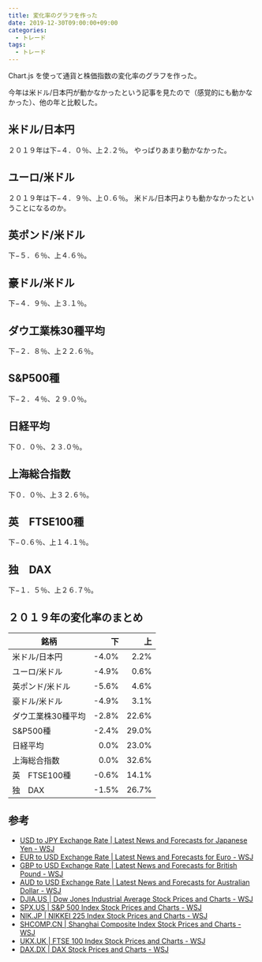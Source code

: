 ```yaml
---
title: 変化率のグラフを作った
date: 2019-12-30T09:00:00+09:00
categories:
  - トレード
tags:
  - トレード
---
```


Chart.js を使って通貨と株価指数の変化率のグラフを作った。

<!--more-->

今年は米ドル/日本円が動かなかったという記事を見たので（感覚的にも動かなかった）、他の年と比較した。

## 米ドル/日本円

<div>
  <canvas id="usdjpy"></canvas>
</div>
<script>
  window.addEventListener('load', () => {
    main({
      canvas: 'usdjpy',
      title: 'usdjpy',
      paths: [
        '/json/usdjpy-2019.json',
        '/json/usdjpy-2018.json',
        '/json/usdjpy-2017.json',
        '/json/usdjpy-2016.json',
        '/json/usdjpy-2015.json',
      ],
    })
  })
</script>

２０１９年は下−４．０％、上２.２％。
やっぱりあまり動かなかった。

## ユーロ/米ドル

<div>
  <canvas id="eurusd"></canvas>
</div>
<script>
  window.addEventListener('load', () => {
    main({
      canvas: 'eurusd',
      title: 'eurusd',
      paths: [
        '/json/eurusd-2019.json',
        '/json/eurusd-2018.json',
        '/json/eurusd-2017.json',
        '/json/eurusd-2016.json',
        '/json/eurusd-2015.json',
      ],
    })
  })
</script>

２０１９年は下−４．９％、上０.６％。
米ドル/日本円よりも動かなかったということになるのか。

## 英ポンド/米ドル

<div>
  <canvas id="gbpusd"></canvas>
</div>
<script>
  window.addEventListener('load', () => {
    main({
      canvas: 'gbpusd',
      title: 'gbpusd',
      paths: [
        '/json/gbpusd-2019.json',
        '/json/gbpusd-2018.json',
        '/json/gbpusd-2017.json',
        '/json/gbpusd-2016.json',
        '/json/gbpusd-2015.json',
      ],
    })
  })
</script>

下−５．６％、上４.６％。

## 豪ドル/米ドル

<div>
  <canvas id="audusd"></canvas>
</div>
<script>
  window.addEventListener('load', () => {
    main({
      canvas: 'audusd',
      title: 'audusd',
      paths: [
        '/json/audusd-2019.json',
        '/json/audusd-2018.json',
        '/json/audusd-2017.json',
        '/json/audusd-2016.json',
        '/json/audusd-2015.json',
      ],
    })
  })
</script>

下−４．９％、上３.１％。

## ダウ工業株30種平均

<div>
  <canvas id="djia"></canvas>
</div>
<script>
  window.addEventListener('load', () => {
    main({
      canvas: 'djia',
      title: 'djia',
      paths: [
        '/json/djia-2019.json',
        '/json/djia-2018.json',
        '/json/djia-2017.json',
        '/json/djia-2016.json',
        '/json/djia-2015.json',
      ],
    })
  })
</script>

下−２．８％、上２２.６％。

## S&P500種

<div>
  <canvas id="spx"></canvas>
</div>
<script>
  window.addEventListener('load', () => {
    main({
      canvas: 'spx',
      title: 'spx',
      paths: [
        '/json/spx-2019.json',
        '/json/spx-2018.json',
        '/json/spx-2017.json',
        '/json/spx-2016.json',
        '/json/spx-2015.json',
      ],
    })
  })
</script>

下−２．４％、２９.０％。

## 日経平均

<div>
  <canvas id="nik"></canvas>
</div>
<script>
  window.addEventListener('load', () => {
    main({
      canvas: 'nik',
      title: 'nik',
      paths: [
        '/json/nik-2019.json',
        '/json/nik-2018.json',
        '/json/nik-2017.json',
        '/json/nik-2016.json',
        '/json/nik-2015.json',
      ],
    })
  })
</script>

下０．０％、２３.０％。

## 上海総合指数

<div>
  <canvas id="shcomp"></canvas>
</div>
<script>
  window.addEventListener('load', () => {
    main({
      canvas: 'shcomp',
      title: 'shcomp',
      paths: [
        '/json/shcomp-2019.json',
        '/json/shcomp-2018.json',
        '/json/shcomp-2017.json',
        '/json/shcomp-2016.json',
        '/json/shcomp-2015.json',
      ],
    })
  })
</script>

下０．０％、上３２.６％。

## 英　FTSE100種

<div>
  <canvas id="ukx"></canvas>
</div>
<script>
  window.addEventListener('load', () => {
    main({
      canvas: 'ukx',
      title: 'ukx',
      paths: [
        '/json/ukx-2019.json',
        '/json/ukx-2018.json',
        '/json/ukx-2017.json',
        '/json/ukx-2016.json',
        '/json/ukx-2015.json',
      ],
    })
  })
</script>

下−０.６％、上１４.１％。

## 独　DAX

<div>
  <canvas id="dax"></canvas>
</div>
<script>
  window.addEventListener('load', () => {
    main({
      canvas: 'dax',
      title: 'dax',
      paths: [
        '/json/dax-2019.json',
        '/json/dax-2018.json',
        '/json/dax-2017.json',
        '/json/dax-2016.json',
        '/json/dax-2015.json',
      ],
    })
  })
</script>

下−１．５％、上２６.７％。

## ２０１９年の変化率のまとめ

| 銘柄 | 下 | 上 |
| --- | ---: | ---: |
| 米ドル/日本円 | -4.0% | 2.2% |
| ユーロ/米ドル | -4.9% | 0.6% |
| 英ポンド/米ドル | -5.6% | 4.6% |
| 豪ドル/米ドル | -4.9% | 3.1% |
| ダウ工業株30種平均 | -2.8% | 22.6% |
| S&P500種 | -2.4% | 29.0% |
| 日経平均 | 0.0% | 23.0% |
| 上海総合指数 | 0.0% | 32.6% |
| 英　FTSE100種 | -0.6% | 14.1% |
| 独　DAX | -1.5% | 26.7% |

## 参考

* [USD to JPY Exchange Rate | Latest News and Forecasts for Japanese Yen - WSJ](https://www.wsj.com/market-data/quotes/fx/USDJPY)
* [EUR to USD Exchange Rate | Latest News and Forecasts for Euro - WSJ](https://www.wsj.com/market-data/quotes/fx/EURUSD)
* [GBP to USD Exchange Rate | Latest News and Forecasts for British Pound - WSJ](https://www.wsj.com/market-data/quotes/fx/GBPUSD)
* [AUD to USD Exchange Rate | Latest News and Forecasts for Australian Dollar - WSJ](https://www.wsj.com/market-data/quotes/fx/AUDUSD)
* [DJIA.US | Dow Jones Industrial Average Stock Prices and Charts - WSJ](https://www.wsj.com/market-data/quotes/index/US/DOW%20JONES%20GLOBAL/DJIA)
* [SPX.US | S&P 500 Index Stock Prices and Charts - WSJ](https://www.wsj.com/market-data/quotes/index/US/S&P%20US/SPX)
* [NIK.JP | NIKKEI 225 Index Stock Prices and Charts - WSJ](https://www.wsj.com/market-data/quotes/index/JP/XTKS/NIK)
* [SHCOMP.CN | Shanghai Composite Index Stock Prices and Charts - WSJ](https://www.wsj.com/market-data/quotes/index/CN/XSHG/SHCOMP)
* [UKX.UK | FTSE 100 Index Stock Prices and Charts - WSJ](https://www.wsj.com/market-data/quotes/index/UK/FTSE%20UK/UKX)
* [DAX.DX | DAX Stock Prices and Charts - WSJ](https://www.wsj.com/market-data/quotes/index/DX/XETR/DAX)

<script src="https://cdnjs.cloudflare.com/ajax/libs/Chart.js/2.9.3/Chart.bundle.min.js"></script>
<script>
  const main = ({ canvas, title, paths }) => {
    const chartColors = {
      red: 'rgb(255, 99, 132)',
      orange: 'rgb(255, 159, 64)',
      yellow: 'rgb(255, 205, 86)',
      green: 'rgb(75, 192, 192)',
      blue: 'rgb(54, 162, 235)',
      purple: 'rgb(153, 102, 255)',
      grey: 'rgb(201, 203, 207)'
    }
    const colors = [
      chartColors.red,
      chartColors.blue,
      chartColors.yellow,
      chartColors.green,
      chartColors.purple,
    ]
    const callback = (values) => {
      const roundDigits = (num, digits) => Math.round(num * Math.pow(10, digits)) / Math.pow(10, digits)
      const datalabels = values[0].TimeInfo.Ticks
      const datasets = values.map((v, i) => ({
        label: new Date(v.TimeInfo.FirstTick).getFullYear(),
        backgroundColor: colors[i % colors.length],
        borderColor: colors[i % colors.length],
        borderWidth: 1,
        data: v.Series[0].DataPoints.map(x => roundDigits((x[0] - v.Series[0].DataPoints[0][0]) / v.Series[0].DataPoints[0][0], 3)),
        fill: false,
        pointRadius: 0.2,
      }))
      var ctx = document.getElementById(canvas).getContext('2d')
      var chart = new Chart(ctx, {
        // The type of chart we want to create
        type: 'line',
        // The data for our dataset
        data: {
          labels: datalabels,
          datasets: datasets,
        },
        // Configuration options go here
        options: {
          scales: {
            xAxes: [{
              type: 'time',
              time: {
                tooltipFormat: 'MMM D',
                unit: 'day'
              }
            }]
          },
        }
      })
    }
    const iterable = paths
      .map(x => fetch(x))
    Promise.all(iterable)
      .then(x => Promise.all(x.map(response => response.json())))
      .then(callback)
  }
</script>
